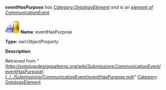 ___eventHasPurpose__ has [Category:OntologyElement](../../Category/OntologyElement.md "Category:OntologyElement") and is an [element of](../../Property/ElementOf.md "Property:ElementOf") [CommunicationEvent](../../Submissions/CommunicationEvent.md "Submissions:CommunicationEvent")_


  




[![ObjectProperty](../../images/thumb/c/c3/ObjectProperty.gif/45px-ObjectProperty.gif)](../../Image/ObjectProperty.gif.md "ObjectProperty")
__Name__: eventHasPurpose 


__Type:__ owl:ObjectProperty 


__Description__: 





Retrieved from "[http://ontologydesignpatterns.org/wiki/Submissions:CommunicationEvent/eventHasPurpose](../../Submissions/CommunicationEvent/eventHasPurpose.md)"
 [Category](http://ontologydesignpatterns.org/wiki/Special:Categories "Special:Categories"): [OntologyElement](../../Category/OntologyElement.md "Category:OntologyElement")